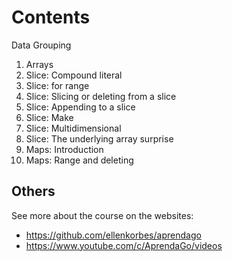 # Contents

Data Grouping

1. Arrays
2. Slice: Compound literal
3. Slice: for range
4. Slice: Slicing or deleting from a slice
5. Slice: Appending to a slice
6. Slice: Make
7. Slice: Multidimensional
8. Slice: The underlying array surprise
9. Maps: Introduction
10. Maps: Range and deleting

## Others

See more about the course on the websites:

- https://github.com/ellenkorbes/aprendago
- https://www.youtube.com/c/AprendaGo/videos
